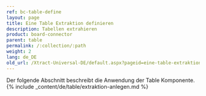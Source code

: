 ```yaml
---
ref: bc-table-define
layout: page
title: Eine Table Extraktion definieren
description: Tabellen extrahieren
product: board-connector
parent: table
permalink: /:collection/:path
weight: 2
lang: de_DE
old_url: /Xtract-Universal-DE/default.aspx?pageid=eine-table-extraktion-definieren
---
```

Der folgende Abschnitt beschreibt die Anwendung der Table Komponente. 
{% include _content/de/table/extraktion-anlegen.md  %}

